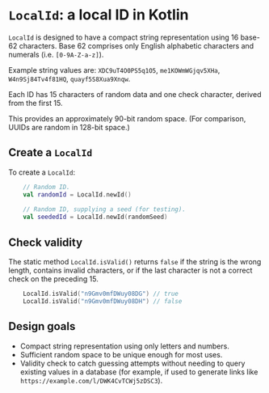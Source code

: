 # `LocalId`: a local ID in Kotlin

`LocalId` is designed to have a compact string representation using 16 base-62 characters.
Base 62 comprises only English alphabetic characters and numerals (i.e. `[0-9A-Z-a-z]`).

Example string values are: `XDC9uT4O0PS5q1O5`, `me1KOWmWGjqv5XHa`, `W4n9Sj84Tv4f81HQ`,
`quayf5S8Xua9Xnqw`.

Each ID has 15 characters of random data and one check character, derived from the first 15.

This provides an approximately 90-bit random space. (For comparison, UUIDs are
random in 128-bit space.)

## Create a `LocalId`

To create a `LocalId`:

```kotlin
    // Random ID.
    val randomId = LocalId.newId()
    
    // Random ID, supplying a seed (for testing).
    val seededId = LocalId.newId(randomSeed)
```

## Check validity

The static method `LocalId.isValid()` returns `false` if the string is
the wrong length, contains invalid characters, or if the last character is not a correct
check on the preceding 15.

```kotlin
    LocalId.isValid("n9Gmv0mfDWuy08DG") // true
    LocalId.isValid("n9Gmv0mfDWuy08DH") // false
```

## Design goals

- Compact string representation using only letters and numbers.
- Sufficient random space to be unique enough for most uses.
- Validity check to catch guessing attempts without needing to query existing values in a database (for example, if
  used to generate links like `https://example.com/l/DWK4CvTCWj5zDSC3`).
